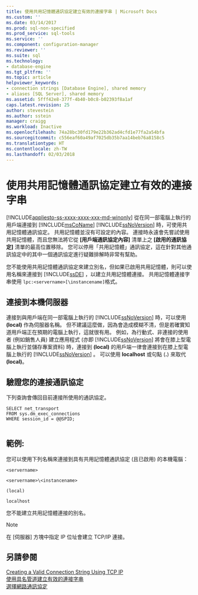 ```yaml
---
title: 使用共用記憶體通訊協定建立有效的連接字串 | Microsoft Docs
ms.custom: ''
ms.date: 03/14/2017
ms.prod: sql-non-specified
ms.prod_service: sql-tools
ms.service: ''
ms.component: configuration-manager
ms.reviewer: ''
ms.suite: sql
ms.technology:
- database-engine
ms.tgt_pltfrm: ''
ms.topic: article
helpviewer_keywords:
- connection strings [Database Engine], shared memory
- aliases [SQL Server], shared memory
ms.assetid: 5fff42e8-377f-4b40-b0c8-b02393f8a1af
caps.latest.revision: 25
author: stevestein
ms.author: sstein
manager: craigg
ms.workload: Inactive
ms.openlocfilehash: 74a28bc30fd179e22b362ad4cfd1e77fa2a54bfa
ms.sourcegitcommit: c556eaf60a49af7025db35b7aa14beb76a8158c5
ms.translationtype: HT
ms.contentlocale: zh-TW
ms.lasthandoff: 02/03/2018
---
```

# <a name="creating-a-valid-connection-string-using-shared-memory-protocol"></a>使用共用記憶體通訊協定建立有效的連接字串
[!INCLUDE[appliesto-ss-xxxx-xxxx-xxx-md-winonly](../../includes/appliesto-ss-xxxx-xxxx-xxx-md-winonly.md)]
從在同一部電腦上執行的用戶端連接到 [!INCLUDE[msCoName](../../includes/msconame-md.md)] [!INCLUDE[ssNoVersion](../../includes/ssnoversion-md.md)] 時，可使用共用記憶體通訊協定。 共用記憶體並沒有可設定的內容。 連接時永遠會先嘗試使用共用記憶體，而且您無法將它從 **[用戶端通訊協定內容]** 清單上之 **[啟用的通訊協定]** 清單的最高位置移除。 您可以停用「共用記憶體」通訊協定，這在針對其他通訊協定中的其中一個通訊協定進行疑難排解時非常有幫助。  
  
 您不能使用共用記憶體通訊協定來建立別名，但如果已啟用共用記憶體，則可以使用名稱來連接到 [!INCLUDE[ssDE](../../includes/ssde-md.md)] ，以建立共用記憶體連接。 共用記憶體連接字串使用 `lpc:<servername>[\instancename]`格式。  
  
## <a name="connecting-to-the-local-server"></a>連接到本機伺服器  
 連接到與用戶端在同一部電腦上執行的 [!INCLUDE[ssNoVersion](../../includes/ssnoversion-md.md)] 時，可以使用 **(local)** 作為伺服器名稱。 但不建議這麼做，因為會造成模糊不清，但是若確實知道用戶端正在預期的電腦上執行，這就很有用。 例如，為行動式、非連接的使用者 (例如銷售人員) 建立應用程式 (亦即 [!INCLUDE[ssNoVersion](../../includes/ssnoversion-md.md)] 將會在膝上型電腦上執行並儲存專案資料) 時，連接到 **(local)** 的用戶端一律會連接到在膝上型電腦上執行的 [!INCLUDE[ssNoVersion](../../includes/ssnoversion-md.md)] 。 可以使用 **localhost** 或句點 (**.**) 來取代 **(local)**。  
  
## <a name="verifying-your-connection-protocol"></a>驗證您的連接通訊協定  
 下列查詢會傳回目前連接所使用的通訊協定。  
  
```  
SELECT net_transport   
FROM sys.dm_exec_connections   
WHERE session_id = @@SPID;  
  
```  
  
## <a name="examples"></a>範例:  
 您可以使用下列名稱來連接到具有共用記憶體通訊協定 (且已啟用) 的本機電腦：  
  
 `<servername>`  
  
 `<servername>\<instancename>`  
  
 `(local)`  
  
 `localhost`  
  
 您不能建立共用記憶體連接的別名。  
  
> [!NOTE]  
>  在 [伺服器] 方塊中指定 IP 位址會建立 TCP/IP 連接。  
  
## <a name="see-also"></a>另請參閱  
 [Creating a Valid Connection String Using TCP IP](../../tools/configuration-manager/creating-a-valid-connection-string-using-tcp-ip.md)   
 [使用具名管道建立有效的連接字串](http://msdn.microsoft.com/library/90930ff2-143b-4651-8ae3-297103600e4f)   
 [選擇網路通訊協定](http://msdn.microsoft.com/library/6565fb7d-b076-4447-be90-e10d0dec359a)  
  
  
